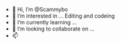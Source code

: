 - 👋 Hi, I’m @Scammybo
- 👀 I’m interested in ... Editing and codeing 
- 🌱 I’m currently learning ...
- 💞️ I’m looking to collaborate on ...
- 📫 

<!---
Scammybo/Scammybo is a ✨ special ✨ repository because its `README.md` (this ) appears on your GitHub profile.
You can click the Preview link to take a look at your changes.
--->
